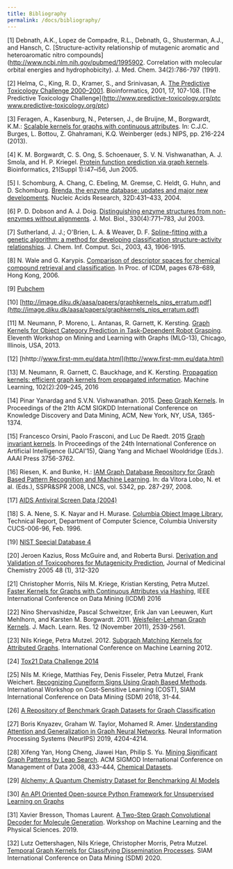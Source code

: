 ```yaml
---
title: Bibliography
permalink: /docs/bibliography/
---
```


[1] Debnath, A.K., Lopez de Compadre, R.L., Debnath, G., Shusterman, A.J., and Hansch, C.
[Structure-activity relationship of mutagenic aromatic and heteroaromatic nitro compounds](http://www.ncbi.nlm.nih.gov/pubmed/1995902.
Correlation with molecular orbital energies and hydrophobicity). J. Med. Chem. 34(2):786-797 (1991).

[2] Helma, C., King, R. D., Kramer, S., and Srinivasan, A. [The Predictive Toxicology Challenge 2000–2001](https://doi.org/10.1093/bioinformatics/17.1.107). Bioinformatics, 2001, 17, 107-108. [The Predictive Toxicology Challenge](http://www.predictive-toxicology.org/ptc www.predictive-toxicology.org/ptc)

[3] Feragen, A., Kasenburg, N., Petersen, J., de Bruijne, M., Borgwardt, K.M.: [Scalable
kernels for graphs with continuous attributes](http://papers.nips.cc/paper/5155-scalable-kernels-for-graphs-with-continuous-attributes.pdf). In: C.J.C. Burges, L. Bottou, Z. Ghahramani, K.Q. Weinberger (eds.) NIPS, pp. 216-224 (2013).

[4] K. M. Borgwardt, C. S. Ong, S. Schoenauer, S. V. N. Vishwanathan, A. J. Smola, and H. P. 
Kriegel. [Protein function prediction via graph kernels](http://bioinformatics.oxfordjournals.org/content/21/suppl_1/i47.full.pdf+html). Bioinformatics, 21(Suppl 1):i47–i56, 
Jun 2005.

[5] I. Schomburg, A. Chang, C. Ebeling, M. Gremse, C. Heldt, G. Huhn, and D. Schomburg. [Brenda, the enzyme database: updates and major new developments](http://www.ncbi.nlm.nih.gov/pubmed/14681450). Nucleic Acids Research, 32D:431–433, 2004.

[6] P. D. Dobson and A. J. Doig. [Distinguishing enzyme structures from non-enzymes without 
alignments](http://www.ncbi.nlm.nih.gov/pubmed/12850146). J. Mol. Biol., 330(4):771–783, Jul 2003.

[7] Sutherland, J. J.; O'Brien, L. A. & Weaver, D. F. [Spline-fitting with a
genetic algorithm: a method for developing classification structure-activity
relationships](http://www.ncbi.nlm.nih.gov/pubmed/14632439). J. Chem. Inf. Comput. Sci., 2003, 43, 1906-1915.

[8] N. Wale and G. Karypis. [Comparison of descriptor spaces for chemical compound retrieval and 
classification](http://ieeexplore.ieee.org/xpls/abs_all.jsp?arnumber=4053093&tag=1). In Proc. of ICDM, pages 678–689, Hong Kong, 2006.

[9] [Pubchem](http://pubchem.ncbi.nlm.nih.gov)

[10] [http://image.diku.dk/aasa/papers/graphkernels_nips_erratum.pdf](http://image.diku.dk/aasa/papers/graphkernels_nips_erratum.pdf)

[11] M. Neumann, P. Moreno, L. Antanas, R. Garnett, K. Kersting. [Graph Kernels for 
Object Category Prediction in Task-Dependent Robot Grasping](http://www-kd.iai.uni-bonn.de/pubattachments/716/neumann2013mlg_grasping.pdf). Eleventh Workshop 
on Mining and Learning with Graphs (MLG-13), Chicago, Illinois, USA, 2013.

[12] [hhttp://www.first-mm.eu/data.html](http://www.first-mm.eu/data.html)

[13] M. Neumann, R. Garnett, C. Bauckhage, and K. Kersting. [ Propagation kernels: efficient graph kernels from propagated information](http://link.springer.com/article/10.1007%2Fs10994-015-5517-9). Machine Learning, 102(2):209–245, 2016

[14] Pinar Yanardag and S.V.N. Vishwanathan. 2015. [Deep Graph Kernels](http://dl.acm.org/citation.cfm?id=2783417). In Proceedings of the 21th ACM SIGKDD International Conference on Knowledge Discovery and Data Mining, ACM, New York, NY, USA, 1365-1374. 

[15] Francesco Orsini, Paolo Frasconi, and Luc De Raedt. 2015 [Graph invariant kernels](hhttp://www.ijcai.org/Proceedings/15/Papers/528.pdf). In Proceedings of the 24th International Conference on Artificial Intelligence (IJCAI'15), Qiang Yang and Michael Wooldridge (Eds.). AAAI Press 3756-3762.

[16] Riesen, K. and Bunke, H.: [IAM Graph Database Repository for Graph Based Pattern Recognition and Machine Learning](http://link.springer.com/chapter/10.1007%2F978-3-540-89689-0_33). In: da Vitora Lobo, N. et al. (Eds.), SSPR&SPR 2008, LNCS, vol. 5342, pp. 287-297, 2008.

[17] [AIDS Antiviral Screen Data (2004)](https://wiki.nci.nih.gov/display/NCIDTPdata/AIDS+Antiviral+Screen+Data)

[18] S. A. Nene, S. K. Nayar and H. Murase. [Columbia Object Image Library](http://www.cs.columbia.edu/CAVE/software/softlib/coil-100.php), Technical Report, Department of Computer Science, Columbia University CUCS-006-96,
Feb. 1996.

[19] [NIST Special Database 4](http://www.nist.gov/srd/nistsd4.cfm)

[20] Jeroen Kazius, Ross McGuire and, and Roberta Bursi. [Derivation and Validation of Toxicophores for Mutagenicity Prediction](http://pubs.acs.org/doi/abs/10.1021/jm040835a), Journal of Medicinal Chemistry 2005 48 (1), 312-320 

[21] Christopher Morris, Nils M. Kriege, Kristian Kersting, Petra Mutzel. [Faster Kernels for Graphs with Continuous Attributes via Hashing](https://ieeexplore.ieee.org/document/7837955), IEEE International Conference on Data Mining (ICDM) 2016

[22] Nino Shervashidze, Pascal Schweitzer, Erik Jan van Leeuwen, Kurt Mehlhorn, and Karsten M. Borgwardt. 2011. [Weisfeiler-Lehman Graph Kernels](http://www.jmlr.org/papers/volume12/shervashidze11a/shervashidze11a.pdf). J. Mach. Learn. Res. 12 (November 2011), 2539-2561. 

[23] Nils Kriege, Petra Mutzel. 2012. [Subgraph Matching Kernels for Attributed Graphs](http://icml.cc/2012/papers/542.pdf). International Conference on Machine Learning  2012.

[24] [Tox21 Data Challenge 2014](https://tripod.nih.gov/tox21/challenge/data.jsp)

[25] Nils M. Kriege, Matthias Fey, Denis Fisseler, Petra Mutzel, Frank Weichert. [Recognizing Cuneiform Signs Using Graph Based Methods](http://proceedings.mlr.press/v88/kriege18a.html). International Workshop on Cost-Sensitive Learning (COST), SIAM International Conference on Data Mining (SDM) 2018, 31-44.

[26] [ A Repository of Benchmark Graph Datasets for Graph Classification](https://github.com/shiruipan/graph_datasets)

[27] Boris Knyazev, Graham W. Taylor, Mohamed R. Amer. [Understanding Attention and Generalization in Graph Neural Networks](https://arxiv.org/abs/1905.02850). Neural Information Processing Systems (NeurIPS) 2019, 4204-4214.

[28] Xifeng Yan, Hong Cheng, Jiawei Han, Philip S. Yu. [Mining Significant Graph Patterns by Leap Search](https://doi.org/10.1145/1376616.1376662). ACM SIGMOD International Conference on Management of Data 2008, 433–444,
[Chemical Datasets](https://sites.cs.ucsb.edu/~xyan/dataset.htm).

[29] [Alchemy: A Quantum Chemistry Dataset for Benchmarking AI Models](https://arxiv.org/abs/1906.09427)

[30] [An API Oriented Open-source Python Framework for Unsupervised Learning on Graphs](https://github.com/benedekrozemberczki/karateclub)

[31] Xavier Bresson, Thomas Laurent. [A Two-Step Graph Convolutional Decoder for Molecule Generation](https://ml4physicalsciences.github.io/files/NeurIPS_ML4PS_2019_93.pdf). Workshop on Machine Learning and the Physical Sciences. 2019.

[32] Lutz Oettershagen, Nils Kriege, Christopher Morris, Petra Mutzel. [Temporal Graph Kernels for Classifying Dissemination Processes](https://arxiv.org/pdf/1911.05496.pdf). SIAM International Conference on Data Mining (SDM) 2020.


